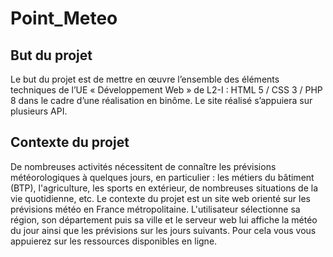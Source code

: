 # Point_Meteo
## But du projet
Le but du projet est de mettre en œuvre l’ensemble des éléments techniques de l’UE « Développement Web » de L2-I : HTML 5 / CSS 3 / PHP 8 dans le cadre d’une réalisation en binôme. Le site réalisé s’appuiera sur plusieurs API.
## Contexte du projet
De nombreuses activités nécessitent de connaître les prévisions météorologiques à quelques jours,
en particulier : les métiers du bâtiment (BTP), l'agriculture, les sports en extérieur, de nombreuses
situations de la vie quotidienne, etc.
  Le contexte du projet est un site web orienté sur les prévisions météo en France métropolitaine.
L'utilisateur sélectionne sa région, son département puis sa ville et le serveur web lui affiche la météo du
jour ainsi que les prévisions sur les jours suivants. Pour cela vous vous appuierez sur les ressources
disponibles en ligne.
